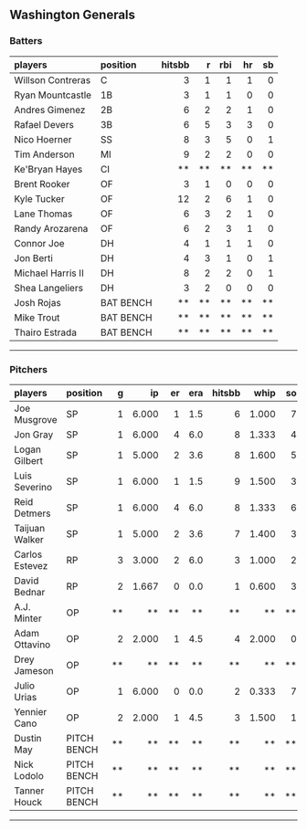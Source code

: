 ## Washington Generals

### Batters

 
|players           |position  | hitsbb|  r| rbi| hr| sb| 
|:-----------------|:---------|------:|--:|---:|--:|--:| 
|Willson Contreras |C         |      3|  1|   1|  1|  0| 
|Ryan Mountcastle  |1B        |      3|  1|   1|  0|  0| 
|Andres Gimenez    |2B        |      6|  2|   2|  1|  0| 
|Rafael Devers     |3B        |      6|  5|   3|  3|  0| 
|Nico Hoerner      |SS        |      8|  3|   5|  0|  1| 
|Tim Anderson      |MI        |      9|  2|   2|  0|  0| 
|Ke'Bryan Hayes    |CI        |     **| **|  **| **| **| 
|Brent Rooker      |OF        |      3|  1|   0|  0|  0| 
|Kyle Tucker       |OF        |     12|  2|   6|  1|  0| 
|Lane Thomas       |OF        |      6|  3|   2|  1|  0| 
|Randy Arozarena   |OF        |      6|  2|   3|  1|  0| 
|Connor Joe        |DH        |      4|  1|   1|  1|  0| 
|Jon Berti         |DH        |      4|  3|   1|  0|  1| 
|Michael Harris II |DH        |      8|  2|   2|  0|  1| 
|Shea Langeliers   |DH        |      3|  2|   0|  0|  0| 
|Josh Rojas        |BAT BENCH |     **| **|  **| **| **| 
|Mike Trout        |BAT BENCH |     **| **|  **| **| **| 
|Thairo Estrada    |BAT BENCH |     **| **|  **| **| **| 


* * *

### Pitchers

 
|players        |position    |  g|    ip| er| era| hitsbb|  whip| so|  w| sv| 
|:--------------|:-----------|--:|-----:|--:|---:|------:|-----:|--:|--:|--:| 
|Joe Musgrove   |SP          |  1| 6.000|  1| 1.5|      6| 1.000|  7|  1|  0| 
|Jon Gray       |SP          |  1| 6.000|  4| 6.0|      8| 1.333|  4|  0|  0| 
|Logan Gilbert  |SP          |  1| 5.000|  2| 3.6|      8| 1.600|  5|  1|  0| 
|Luis Severino  |SP          |  1| 6.000|  1| 1.5|      9| 1.500|  3|  0|  0| 
|Reid Detmers   |SP          |  1| 6.000|  4| 6.0|      8| 1.333|  6|  0|  0| 
|Taijuan Walker |SP          |  1| 5.000|  2| 3.6|      7| 1.400|  3|  1|  0| 
|Carlos Estevez |RP          |  3| 3.000|  2| 6.0|      3| 1.000|  2|  1|  0| 
|David Bednar   |RP          |  2| 1.667|  0| 0.0|      1| 0.600|  3|  0|  0| 
|A.J. Minter    |OP          | **|    **| **|  **|     **|    **| **| **| **| 
|Adam Ottavino  |OP          |  2| 2.000|  1| 4.5|      4| 2.000|  0|  0|  0| 
|Drey Jameson   |OP          | **|    **| **|  **|     **|    **| **| **| **| 
|Julio Urias    |OP          |  1| 6.000|  0| 0.0|      2| 0.333|  7|  1|  0| 
|Yennier Cano   |OP          |  2| 2.000|  1| 4.5|      3| 1.500|  1|  0|  0| 
|Dustin May     |PITCH BENCH | **|    **| **|  **|     **|    **| **| **| **| 
|Nick Lodolo    |PITCH BENCH | **|    **| **|  **|     **|    **| **| **| **| 
|Tanner Houck   |PITCH BENCH | **|    **| **|  **|     **|    **| **| **| **| 


* * *


